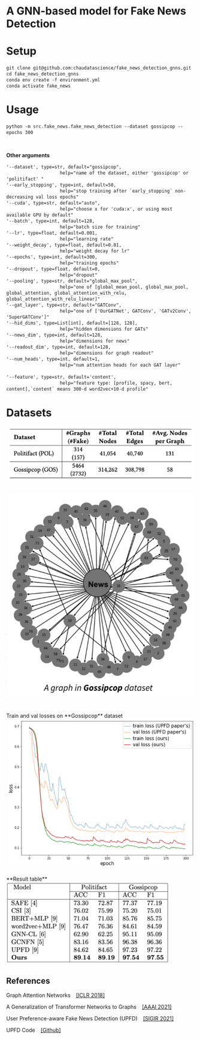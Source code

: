 # A GNN-based model for Fake News Detection

# Setup

```
git clone git@github.com:chaudatascience/fake_news_detection_gnns.git
cd fake_news_detection_gnns
conda env create -f environment.yml
conda activate fake_news
```

# Usage

```
python -m src.fake_news.fake_news_detection --dataset gossipcop --epochs 300 
```
<br>

**Other arguments**
```
'--dataset', type=str, default="gossipcop",
                    help="name of the dataset, either 'gossipcop' or 'politifact' "
'--early_stopping', type=int, default=50,
                    help="stop training after `early_stopping` non-decreasing val loss epochs"
'--cuda', type=str, default="auto",
                    help="choose x for 'cuda:x', or using most available GPU by default"
'--batch', type=int, default=128,
                    help="batch size for training"
'--lr', type=float, default=0.001,
                    help="learning rate"
'--weight_decay', type=float, default=0.01,
                    help="weight decay for lr"
'--epochs', type=int, default=300,
                    help="training epochs"
'--dropout', type=float, default=0,
                    help="dropout"
'--pooling', type=str, default="global_max_pool",
                    help="one of [global_mean_pool, global_max_pool, global_attention, global_attention_with_relu, global_attention_with_relu_linear]"
'--gat_layer', type=str, default="GATConv",
                    help="one of ['OurGATNet', GATConv', 'GATv2Conv', 'SuperGATConv']"
'--hid_dims', type=List[int], default=[128, 128],
                    help="hidden dimensions for GATs"
'--news_dim', type=int, default=128,
                    help="dimensions for news"
'--readout_dim', type=int, default=128,
                    help="dimensions for graph readout"
'--num_heads', type=int, default=1,
                    help="num attention heads for each GAT layer"

'--feature', type=str, default='content',
                    help="feature type: [profile, spacy, bert, content],`content` means 300-d word2vec+10-d profile"
```

# Datasets
<img src="plots/data_stats.png" width="500">

<br>
<br>
<br>
<img src="plots/a_graph_in_Gossipcop_dataset.png" width="500" >
<br>
<br>
<br>
Train and val losses on **Gossipcop** dataset
<br>
<img src="plots/gossipcop_loss.png" width="600">

<br>
<br>
**Result table**
<br>
<img src="plots/res_table.png" width="436">


## References

Graph Attention Networks &ensp; [[ICLR 2018]](https://arxiv.org/abs/1710.10903)

A Generalization of Transformer Networks to Graphs &ensp; [[AAAI 2021]](https://arxiv.org/abs/2012.09699)

User Preference-aware Fake News Detection (UPFD) &ensp; [[SIGIR 2021]](https://arxiv.org/abs/2104.12259)

UPFD Code &ensp; [[Github]](https://github.com/safe-graph/GNN-FakeNews) 


